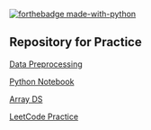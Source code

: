 [![forthebadge made-with-python](http://ForTheBadge.com/images/badges/made-with-python.svg)](https://www.python.org/)

## Repository for Practice

[Data Preprocessing](https://github.com/KarthikKaiplody/Practice_Repo/blob/master/Data_Preprocessing.ipynb)

[Python Notebook](https://github.com/KarthikKaiplody/Practice_Repo/blob/master/Python%2BPractice.ipynb)

[Array DS](https://github.com/KarthikKaiplody/Practice_Repo/blob/master/ArrayDS.ipynb)

[LeetCode Practice](https://github.com/KarthikKaiplody/Practice_Repo/blob/master/LeetCode_Arrays.ipynb)
